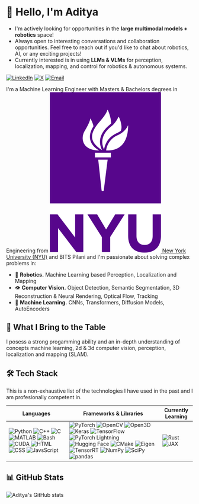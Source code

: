 # 👋 Hello, I'm Aditya

- I'm actively looking for opportunities in the **large multimodal models + robotics** space! 
- Always open to interesting conversations and collaboration opportunities. Feel free to reach out if you'd like to chat about robotics, AI, or any exciting projects!
- Currently interested is in using **LLMs & VLMs** for perception, localization, mapping, and control for robotics & autonomous systems.

[![LinkedIn](https://img.shields.io/badge/LinkedIn-adityamwagh-blue?style=flat&logo=linkedin)][linkedin]
[![X](https://img.shields.io/badge/X-@adityamwagh-black?style=flat&logo=x)][x]
[![Email](https://img.shields.io/badge/Email-adityamwagh@outlook.com-red?style=flat&logo=maildotru)][email]

I'm a Machine Learning Engineer with Masters & Bachelors degrees in Engineering from [![](nyu.png) New York University (NYU)](https://nyu.edu)  and BITS Pilani and I'm passionate about solving complex problems in:

- 🤖 **Robotics.** Machine Learning based Perception, Localization and Mapping
- 👁️ **Computer Vision.** Object Detection, Semantic Segmentation, 3D Reconstruction & Neural Rendering, Optical Flow, Tracking
- 🧠 **Machine Learning.** CNNs, Transformers, Diffusion Models, AutoEncoders

## 🚀 What I Bring to the Table

I posess a strong progamming ability and an in-depth understanding of concepts machine learning, 2d & 3d computer vision, perception, localization and mapping (SLAM).

## 🛠️ Tech Stack
This is a non-exhaustive list of the technologies I have used in the past and I am profesionally competent in.

| Languages                                                                                                    | Frameworks & Libraries                                                                                                                                                                                                                                                                                                                                                                              | Currently Learning                       |
| ------------------------------------------------------------------------------------------------------------ | --------------------------------------------------------------------------------------------------------------------------------------------------------------------------------------------------------------------------------------------------------------------------------------------------------------------------------------------------------------------------------------------------- | ---------------------------------------- |
| ![Python][python-shield] ![C++][cpp-shield] ![C][c-shield] ![MATLAB][matlab-shield] ![Bash][bash-shield] ![CUDA][cuda-shield] ![HTML][html-shield] ![CSS][css-shield] ![JavsScript][js-shield]| ![PyTorch][pytorch-shield] ![OpenCV][opencv-shield] ![Open3D][open3d-shield] ![Keras][keras-shield] ![TensorFlow][tensorflow-shield] ![PyTorch Lightning][lightning-shield] ![Hugging Face][huggingface-shield] ![CMake][cmake-shield] ![Eigen][eigen-shield] ![TensorRT][tensorrt-shield] ![NumPy][numpy-shield] ![SciPy][scipy-shield] ![pandas][pandas-shield] | ![Rust][rust-shield] ![JAX][jax-shield] |

## 📊 GitHub Stats

![Aditya's GitHub stats](https://github-readme-stats.vercel.app/api?username=adityamwagh&show_icons=true&theme=radical)

[linkedin]: https://www.linkedin.com/in/adityamwagh
[x]: https://www.x.com/adityamwagh
[email]: mailto:adityamwagh@outlook.com
[python-shield]: https://img.shields.io/badge/Python-3670A0?style=flat&logo=python&logoColor=ffdd54
[cpp-shield]: https://img.shields.io/badge/C++-00599C?style=flat&logo=cplusplus&logoColor=white
[html-shield]: https://img.shields.io/badge/HTML-E34F26?style=flat&logo=html5&logoColor=white
[css-shield]: https://img.shields.io/badge/CSS-1572B6?style=flat&logo=css3&logoColor=white
[js-shield]: https://img.shields.io/badge/JavaScript-F7DF1E?style=flat&logo=javascript&logoColor=black
[opencv-shield]: https://img.shields.io/badge/OpenCV-%23white.svg?style=flat&logo=opencv&logoColor=white
[rust-shield]: https://img.shields.io/badge/Rust-D2691E?style=flat&logo=rust&logoColor=white
[pytorch-shield]: https://img.shields.io/badge/PyTorch-%23EE4C2C.svg?style=flat&logo=PyTorch&logoColor=white
[jax-shield]: https://img.shields.io/badge/JAX-007FFF?style=flat&logo=google&logoColor=white
[c-shield]: https://img.shields.io/badge/C-00599C?style=flat&logo=c&logoColor=white
[open3d-shield]: https://img.shields.io/badge/Open3D-%23white.svg?style=flat&logoColor=white
[matlab-shield]: https://img.shields.io/badge/MATLAB-%23white.svg?style=flat&logo=https://upload.wikimedia.org/wikipedia/commons/2/21/Matlab_Logo.png&logoColor=white
[keras-shield]: https://img.shields.io/badge/Keras-%23D00000?style=flat&logo=Keras&logoColor=white
[cuda-shield]: https://img.shields.io/badge/CUDA-%2300C853?style=flat&logo=nvidia&logoColor=white
[tensorflow-shield]: https://img.shields.io/badge/TensorFlow-%23FF6F00.svg?style=flat&logo=TensorFlow&logoColor=white
[bash-shield]: https://img.shields.io/badge/GNU%20Bash-4EAA25?style=flat&logo=gnu-bash&logoColor=white
[lightning-shield]: https://img.shields.io/badge/PyTorch_Lightning-792EE5?style=flat&logo=pytorch-lightning&logoColor=white
[huggingface-shield]: https://img.shields.io/badge/Hugging_Face-fee133?style=flat&logo=huggingface&logoColor=black
[cmake-shield]: https://img.shields.io/badge/CMake-064F8C?style=flat&logo=cmake&logoColor=white
[eigen-shield]: https://img.shields.io/badge/Eigen-0578C1?style=flat&logo=eigen&logoColor=white
[tensorrt-shield]: https://img.shields.io/badge/TensorRT-%2300C853?style=flat&logo=nvidia&logoColor=white
[numpy-shield]: https://img.shields.io/badge/NumPy-%23013243?style=flat&logo=numpy&logoColor=white
[scipy-shield]: https://img.shields.io/badge/SciPy-%23045a73?style=flat&logo=scipy&logoColor=white
[pandas-shield]: https://img.shields.io/badge/pandas-%23150458.svg?style=flat&logo=pandas&logoColor=white
